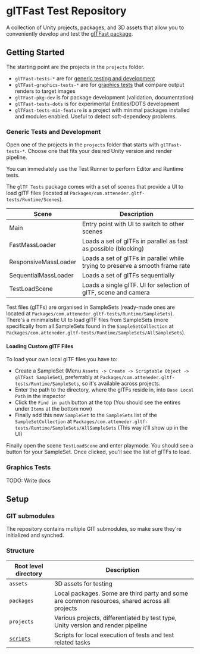 # glTFast Test Repository

A collection of Unity projects, packages, and 3D assets that allow you to conveniently develop and test the [glTFast package](https://github.com/atteneder/glTFast).

## Getting Started

The starting point are the projects in the `projects` folder.

- `glTFast-tests-*` are for [generic testing and development](#generic-tests-and-development)
- `glTFast-graphics-tests-*` are for [graphics tests](#graphics-tests) that compare output renders to target images
- `glTFast-pkg-dev` is for package development (validation, documentation)
- `glTFast-tests-dots` is for experimental Entities/DOTS development
- `glTFast-tests-min-feature` is a project with minimal packages installed and modules enabled. Useful to detect soft-dependecy problems.

### Generic Tests and Development

Open one of the projects in the `projects` folder that starts with `glTFast-tests-*`. Choose one that fits your desired Unity version and render pipeline.

You can immediately use the Test Runner to perform Editor and Runtime tests.

The `glTF Tests` package comes with a set of scenes that provide a UI to load glTF files (located at `Packages/com.atteneder.gltf-tests/Runtime/Scenes`).

| Scene | Description |
| --- | --- |
| Main | Entry point with UI to switch to other scenes |
| FastMassLoader | Loads a set of glTFs in parallel as fast as possible (blocking) |
| ResponsiveMassLoader | Loads a set of glTFs in parallel while trying to preserve a smooth frame rate  |
| SequentialMassLoader | Loads a set of glTFs sequentially |
| TestLoadScene | Loads a single glTF. UI for selection of glTF, scene and camera |

Test files (glTFs) are organised in SampleSets (ready-made ones are located at `Packages/com.atteneder.gltf-tests/Runtime/SampleSets`). There's a minimalistic UI to load glTF files from SampleSets (more specifically from all SampleSets found in the `SampleSetCollection` at `Packages/com.atteneder.gltf-tests/Runtime/SampleSets/AllSampleSets`).

#### Loading Custom glTF Files

To load your own local glTF files you have to:

- Create a SampleSet (Menu `Assets -> Create -> Scriptable Object -> glTFast SampleSet`), preferrably at `Packages/com.atteneder.gltf-tests/Runtime/SampleSets`, so it's available across projects.
- Enter the path to the directory, where the glTFs reside in, into `Base Local Path` in the inspector
- Click the `Find in path` button at the top (You should see the entires under `Items` at the bottom now)
- Finally add this new `SampleSet` to the `SampleSets` list of the `SampleSetCollection` at `Packages/com.atteneder.gltf-tests/Runtime/SampleSets/AllSampleSets` (This way it'll show up in the UI)

Finally open the scene `TestLoadScene` and enter playmode. You should see a button for your SampleSet. Once clicked, you'll see the list of glTFs to load.

### Graphics Tests

TODO: Write docs

## Setup

### GIT submodules

The repository contains multiple GIT submodules, so make sure they're initialized and synched.

### Structure

| Root level directory | Description |
| --- | --- |
| `assets` | 3D assets for testing |
| `packages` | Local packages. Some are third party and some are common resources, shared across all projects |
| `projects` | Various projects, differentiated by test type, Unity version and render pipeline |
| [`scripts`](./scripts) | Scripts for local execution of tests and test related tasks |

